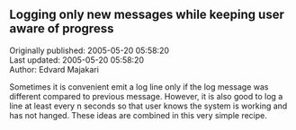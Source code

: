 ## Logging only new messages while keeping user aware of progress  
Originally published: 2005-05-20 05:58:20  
Last updated: 2005-05-20 05:58:20  
Author: Edvard Majakari  
  
Sometimes it is convenient emit a log line only if the log message was different
compared to previous message. However, it is also good to log a line at least every n seconds so that user knows the system is working and has not hanged. These
ideas are combined in this very simple recipe.